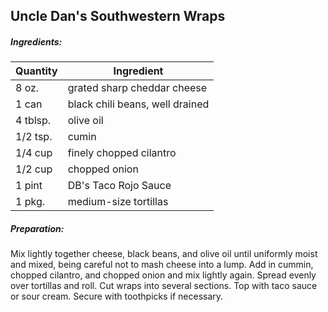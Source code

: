 
## Uncle Dan's Southwestern Wraps

##### Ingredients:
| Quantity | Ingredient                      |
|----------|---------------------------------|
| 8 oz.    | grated sharp cheddar cheese     |
| 1 can    | black chili beans, well drained |
| 4 tblsp. | olive oil                       |
| 1/2 tsp. | cumin                           |
| 1/4 cup  | finely chopped cilantro         |
| 1/2 cup  | chopped onion                   |
| 1 pint   | DB's Taco Rojo Sauce            |
| 1 pkg.   | medium-size tortillas           |

##### Preparation:

Mix lightly together cheese, black beans, and olive oil
until uniformly moist and mixed, being careful not to mash
cheese into a lump. Add in cummin, chopped cilantro, and
chopped onion and mix lightly again. Spread evenly over tortillas
and roll. Cut wraps into several sections. Top with
taco sauce or sour cream.  Secure with toothpicks if necessary.
